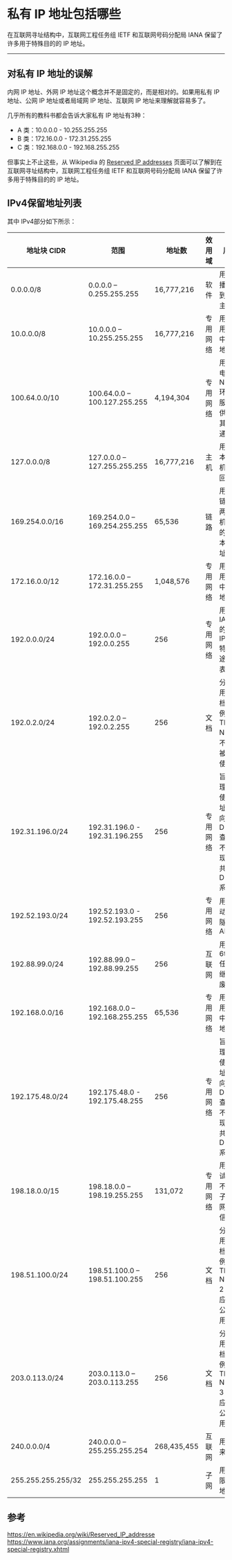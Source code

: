 # 私有 IP 地址包括哪些


在互联网寻址结构中，互联网工程任务组 IETF 和互联网号码分配局 IANA 保留了许多用于特殊目的的 IP 地址。

<!--more-->

---

## 对私有 IP 地址的误解

内网 IP 地址、外网 IP 地址这个概念并不是固定的，而是相对的。如果用私有 IP 地址、公网 IP 地址或者局域网 IP 地址、互联网 IP 地址来理解就容易多了。

几乎所有的教科书都会告诉大家私有 IP 地址有3种：

+ A 类：10.0.0.0 - 10.255.255.255
+ B 类：172.16.0.0 - 172.31.255.255
+ C 类：192.168.0.0 - 192.168.255.255

但事实上不止这些，从 Wikipedia 的 [Reserved IP addresses](https://en.wikipedia.org/wiki/Reserved_IP_addresses) 页面可以了解到在互联网寻址结构中，互联网工程任务组 IETF 和互联网号码分配局 IANA 保留了许多用于特殊目的的 IP 地址。

## IPv4保留地址列表

其中 IPv4部分如下所示：

| 地址块 CIDR         | 范围                          | 地址数      | 效用域   | 用途                               |
| ------------------ | ----------------------------- | ----------- | -------- | ----------------------------------- |
| 0.0.0.0/8          | 0.0.0.0 – 0.255.255.255       | 16,777,216  | 软件     | 用于广播信息到当前主机 |
| 10.0.0.0/8         | 10.0.0.0 – 10.255.255.255     | 16,777,216  | 专用网络 | 用于专用网络中的本地通信 |
| 100.64.0.0/10      | 100.64.0.0 – 100.127.255.255  | 4,194,304   | 专用网络 | 用于在电信级 NAT 环境中服务提供商与其用户通信 |
| 127.0.0.0/8        | 127.0.0.0 – 127.255.255.255   | 16,777,216  | 主机     | 用于到本地主机的环回地址 |
| 169.254.0.0/16     | 169.254.0.0 – 169.254.255.255 | 65,536      | 链路     | 用于单链路的两个主机之间的链路本地地址 |
| 172.16.0.0/12      | 172.16.0.0 – 172.31.255.255   | 1,048,576   | 专用网络 | 用于专用网络中的本地通信 |
| 192.0.0.0/24       | 192.0.0.0 – 192.0.0.255       | 256         | 专用网络 | 用于 IANA 的 IPv4特殊用途地址表 |
| 192.0.2.0/24       | 192.0.2.0 – 192.0.2.255       | 256         | 文档     | 分配为用于文档和示例中的 TEST-NET，不应该被公开使用 |
| 192.31.196.0/24    | 192.31.196.0 - 192.31.196.255 | 256         | 专用网络 | 旨在处理私有使用地址的反向 DNS 查询，不会出现在公共 DNS 系统中 |
| 192.52.193.0/24    | 192.52.193.0 - 192.52.193.255 | 256         | 专用网络 | 用于自动组播隧道 AMT |
| 192.88.99.0/24     | 192.88.99.0 – 192.88.99.255   | 256         | 互联网   | 用于 6to4 任播中继，已废弃|
| 192.168.0.0/16     | 192.168.0.0 – 192.168.255.255 | 65,536      | 专用网络 | 用于专用网络中的本地通信 |
| 192.175.48.0/24    | 192.175.48.0 - 192.175.48.255 | 256         | 专用网络 | 旨在处理私有使用地址的反向 DNS 查询，不会出现在公共 DNS 系统中 |
| 198.18.0.0/15      | 198.18.0.0 – 198.19.255.255   | 131,072     | 专用网络 | 用于测试两个不同的子网的网间通信 |
| 198.51.100.0/24    | 198.51.100.0 – 198.51.100.255 | 256         | 文档     | 分配为用于文档和示例中的 TEST-NET-2，不应该被公开使用 |
| 203.0.113.0/24     | 203.0.113.0 – 203.0.113.255   | 256         | 文档     | 分配为用于文档和示例中的 TEST-NET-3，不应该被公开使用 |
| 240.0.0.0/4        | 240.0.0.0 – 255.255.255.254   | 268,435,455 | 互联网   | 用于将来使用 |
| 255.255.255.255/32 | 255.255.255.255               | 1           | 子网     | 用于受限广播地址 |

## 参考

https://en.wikipedia.org/wiki/Reserved_IP_addresse  
https://www.iana.org/assignments/iana-ipv4-special-registry/iana-ipv4-special-registry.xhtml  


